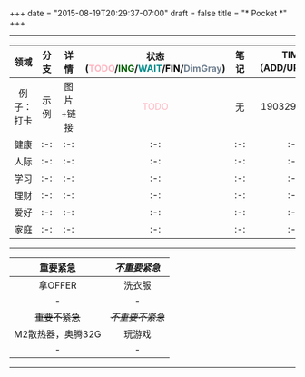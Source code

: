 +++
date = "2015-08-19T20:29:37-07:00"
draft = false
title = "* Pocket *"
+++

---

|领域|分支|详情|状态(<font color=LightPink>TODO</font>/<font color=DarkGreen>ING</font>/<font color=DarkCyan>WAIT</font>/<font color=Black>FIN</font>/<font color=SlateGray>DimGray</font>)|笔记|TIME（ADD/UPDATE）|
|:-:|:-:|:-:|:-:|:-:|:-:|
|例子：打卡|示例|图片+链接|<font color=LightPink>TODO</font>|无|190329-0426|
|健康|:-:|:-:|:-:|:-:|:-:|
|人际|:-:|:-:|:-:|:-:|:-:|
|学习|:-:|:-:|:-:|:-:|:-:|
|理财|:-:|:-:|:-:|:-:|:-:|
|爱好|:-:|:-:|:-:|:-:|:-:|
|家庭|:-:|:-:|:-:|:-:|:-:|

---

|**重要紧急**|**_不重要紧急_**|
|:--:|:--:|
|拿OFFER|洗衣服|
|-|-|
|~~重要不紧急~~|~~_不重要不紧急_~~|
|M2散热器，奥腾32G|玩游戏|
|-|-|
---